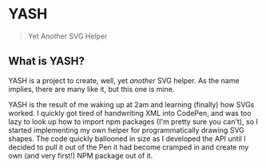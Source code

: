 # YASH

> Yet Another SVG Helper

## What is YASH?

YASH is a project to create, well, yet _another_ SVG helper. As the name implies,
there are many like it, but this one is mine.

YASH is the result of me waking up at 2am and learning (finally) how SVGs
worked. I quickly got tired of handwriting XML into CodePen, and was too lazy to
look up how to import npm packages (I'm pretty sure you can't), so I started
implementing my own helper for programmatically drawing SVG shapes. The code
quickly ballooned in size as I developed the API until I decided to pull it out
of the Pen it had become cramped in and create my own (and very first!) NPM
package out of it.